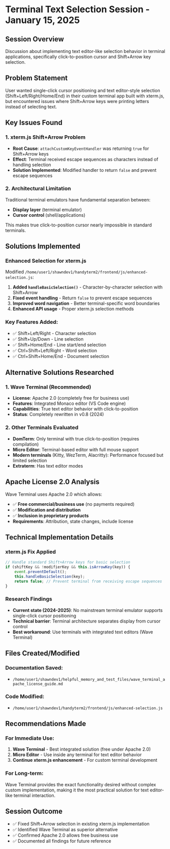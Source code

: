 # Terminal Text Selection Session - January 15, 2025

## Session Overview
Discussion about implementing text editor-like selection behavior in terminal applications, specifically click-to-position cursor and Shift+Arrow key selection.

## Problem Statement
User wanted single-click cursor positioning and text editor-style selection (Shift+Left/Right/Home/End) in their custom terminal app built with xterm.js, but encountered issues where Shift+Arrow keys were printing letters instead of selecting text.

## Key Issues Found

### 1. xterm.js Shift+Arrow Problem
- **Root Cause**: `attachCustomKeyEventHandler` was returning `true` for Shift+Arrow keys
- **Effect**: Terminal received escape sequences as characters instead of handling selection
- **Solution Implemented**: Modified handler to return `false` and prevent escape sequences

### 2. Architectural Limitation
Traditional terminal emulators have fundamental separation between:
- **Display layer** (terminal emulator)
- **Cursor control** (shell/applications)

This makes true click-to-position cursor nearly impossible in standard terminals.

## Solutions Implemented

### Enhanced Selection for xterm.js
Modified `/home/user1/shawndev1/handyterm2/frontend/js/enhanced-selection.js`:

1. **Added `handleBasicSelection()`** - Character-by-character selection with Shift+Arrow
2. **Fixed event handling** - Return `false` to prevent escape sequences
3. **Improved word navigation** - Better terminal-specific word boundaries
4. **Enhanced API usage** - Proper xterm.js selection methods

### Key Features Added:
- ✅ Shift+Left/Right - Character selection
- ✅ Shift+Up/Down - Line selection  
- ✅ Shift+Home/End - Line start/end selection
- ✅ Ctrl+Shift+Left/Right - Word selection
- ✅ Ctrl+Shift+Home/End - Document selection

## Alternative Solutions Researched

### 1. Wave Terminal (Recommended)
- **License**: Apache 2.0 (completely free for business use)
- **Features**: Integrated Monaco editor (VS Code engine)
- **Capabilities**: True text editor behavior with click-to-position
- **Status**: Completely rewritten in v0.8 (2024)

### 2. Other Terminals Evaluated
- **DomTerm**: Only terminal with true click-to-position (requires compilation)
- **Micro Editor**: Terminal-based editor with full mouse support
- **Modern terminals** (Kitty, WezTerm, Alacritty): Performance focused but limited selection
- **Extraterm**: Has text editor modes

## Apache License 2.0 Analysis
Wave Terminal uses Apache 2.0 which allows:
- ✅ **Free commercial/business use** (no payments required)
- ✅ **Modification and distribution**
- ✅ **Inclusion in proprietary products**
- **Requirements**: Attribution, state changes, include license

## Technical Implementation Details

### xterm.js Fix Applied
```javascript
// Handle standard Shift+Arrow keys for basic selection
if (shiftKey && !modifierKey && this.isArrowKey(key)) {
    event.preventDefault();
    this.handleBasicSelection(key);
    return false; // Prevent terminal from receiving escape sequences
}
```

### Research Findings
- **Current state (2024-2025)**: No mainstream terminal emulator supports single-click cursor positioning
- **Technical barrier**: Terminal architecture separates display from cursor control
- **Best workaround**: Use terminals with integrated text editors (Wave Terminal)

## Files Created/Modified

### Documentation Saved:
- `/home/user1/shawndev1/helpful_memory_and_test_files/wave_terminal_apache_license_guide.md`

### Code Modified:
- `/home/user1/shawndev1/handyterm2/frontend/js/enhanced-selection.js`

## Recommendations Made

### For Immediate Use:
1. **Wave Terminal** - Best integrated solution (free under Apache 2.0)
2. **Micro Editor** - Use inside any terminal for text editor behavior
3. **Continue xterm.js enhancement** - For custom terminal development

### For Long-term:
Wave Terminal provides the exact functionality desired without complex custom implementation, making it the most practical solution for text editor-like terminal interaction.

## Session Outcome
- ✅ Fixed Shift+Arrow selection in existing xterm.js implementation
- ✅ Identified Wave Terminal as superior alternative
- ✅ Confirmed Apache 2.0 allows free business use
- ✅ Documented all findings for future reference